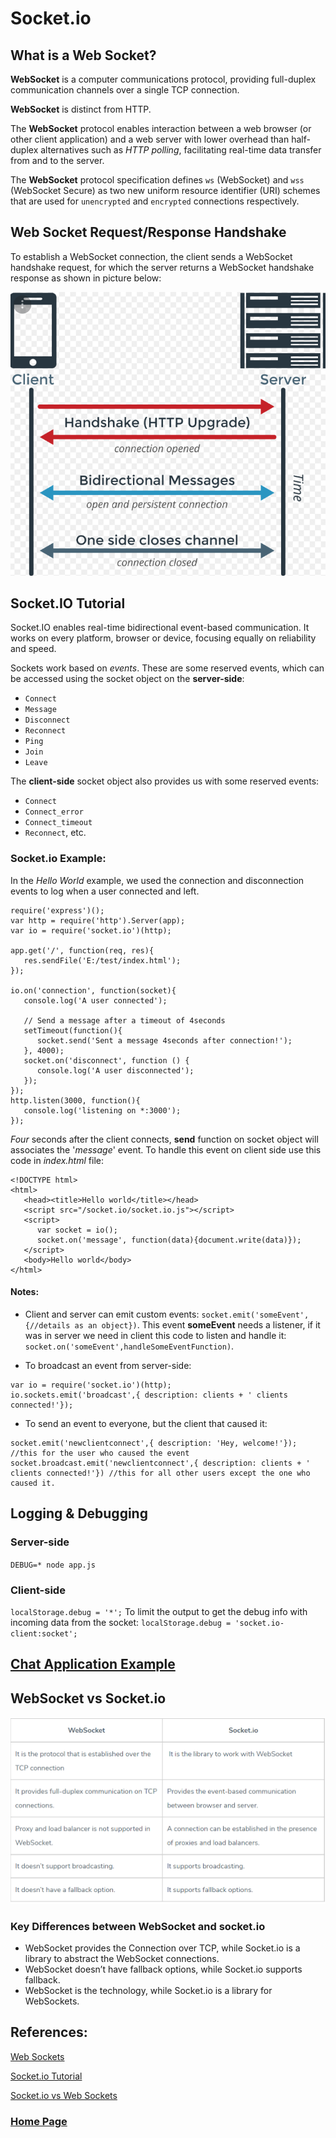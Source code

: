 # Socket.io

## What is a Web Socket?
**WebSocket** is a computer communications protocol, providing full-duplex communication channels over a single TCP connection.

**WebSocket** is distinct from HTTP.

The **WebSocket** protocol enables interaction between a web browser (or other client application) and a web server with lower overhead than half-duplex alternatives such as *HTTP polling*, facilitating real-time data transfer from and to the server.

The **WebSocket** protocol specification defines `ws` (WebSocket) and `wss` (WebSocket Secure) as two new uniform resource identifier (URI) schemes that are used for `unencrypted` and `encrypted` connections respectively.

## Web Socket Request/Response Handshake
To establish a WebSocket connection, the client sends a WebSocket handshake request, for which the server returns a WebSocket handshake response as shown in picture below:

![](./images/read12a.PNG)

## Socket.IO Tutorial
Socket.IO enables real-time bidirectional event-based communication. It works on every platform, browser or device, focusing equally on reliability and speed.

Sockets work based on *events*. These are some reserved events, which can be accessed using the socket object on the **server-side**:
- `Connect`
- `Message`
- `Disconnect`
- `Reconnect`
- `Ping`
- `Join` 
- `Leave`

The **client-side** socket object also provides us with some reserved events:
- `Connect`
- `Connect_error`
- `Connect_timeout`
- `Reconnect`, etc.

### Socket.io Example:
In the *Hello World* example, we used the connection and disconnection events to
log when a user connected and left.

```
require('express')();
var http = require('http').Server(app);
var io = require('socket.io')(http);

app.get('/', function(req, res){
   res.sendFile('E:/test/index.html');
});
 
io.on('connection', function(socket){
   console.log('A user connected');
 
   // Send a message after a timeout of 4seconds
   setTimeout(function(){
      socket.send('Sent a message 4seconds after connection!');
   }, 4000);
   socket.on('disconnect', function () {
      console.log('A user disconnected');
   });
});
http.listen(3000, function(){
   console.log('listening on *:3000');
});
```

*Four* seconds after the client connects, **send** function on socket object will associates the '*message*' event. To handle this event on client side use this code in *index.html* file:
```
<!DOCTYPE html>
<html>
   <head><title>Hello world</title></head>
   <script src="/socket.io/socket.io.js"></script>
   <script>
      var socket = io();
      socket.on('message', function(data){document.write(data)});
   </script>
   <body>Hello world</body>
</html>
```
#### Notes:
- Client and server can emit custom events: `socket.emit('someEvent',{//details as an object})`. This event **someEvent** needs a listener, if it was in server we need in client this code to listen and handle it: `socket.on('someEvent',handleSomeEventFunction)`.

- To broadcast an event from server-side: 
```
var io = require('socket.io')(http);
io.sockets.emit('broadcast',{ description: clients + ' clients connected!'});
```
- To send an event to everyone, but the client that caused it: 
```
socket.emit('newclientconnect',{ description: 'Hey, welcome!'}); //this for the user who caused the event
socket.broadcast.emit('newclientconnect',{ description: clients + ' clients connected!'}) //this for all other users except the one who caused it.
```

## Logging & Debugging
### Server-side
`DEBUG=* node app.js`

### Client-side
`localStorage.debug = '*';`
To limit the output to get the debug info with incoming data from the socket:
`localStorage.debug = 'socket.io-client:socket';`

## [Chat Application Example](https://www.tutorialspoint.com/socket.io/socket.io_chat_application.htm)

## WebSocket vs Socket.io

![](./images/read12b.PNG)

### Key Differences between WebSocket and socket.io
- WebSocket provides the Connection over TCP, while Socket.io is a library to abstract the WebSocket connections.
- WebSocket doesn’t have fallback options, while Socket.io supports fallback.
- WebSocket is the technology, while Socket.io is a library for WebSockets.


## References:

[Web Sockets](https://en.wikipedia.org/wiki/WebSocket)

[Socket.io Tutorial](https://www.tutorialspoint.com/socket.io/)

[Socket.io vs Web Sockets](https://www.educba.com/websocket-vs-socket-io/)


### [Home Page](./README.md)
